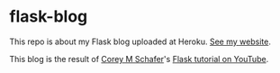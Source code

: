 # flask-blog

This repo is about my Flask blog uploaded at Heroku. [See my website](https://my-very-first-flask-app.herokuapp.com/).

This blog is the result of [Corey M Schafer](https://github.com/CoreyMSchafer)'s [Flask tutorial on YouTube](https://www.youtube.com/watch?v=MwZwr5Tvyxo&list=PL-osiE80TeTs4UjLw5MM6OjgkjFeUxCYH ).
